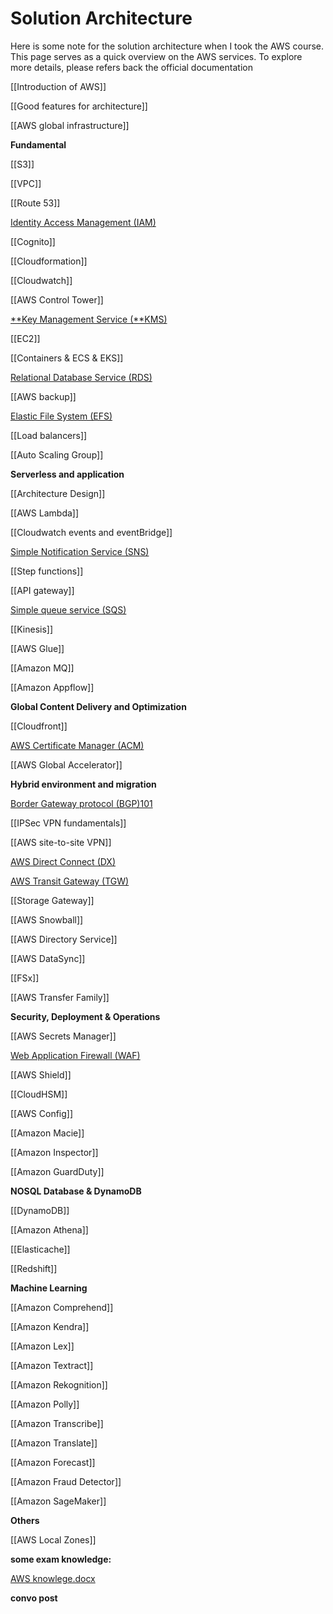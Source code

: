 # Solution Architecture

Here is some note for the solution architecture when I took the AWS course. This page serves as a quick overview on the AWS services. To explore more details, please refers back the official documentation

[[Introduction of AWS]]

[[Good features for architecture]]

[[AWS global infrastructure]]

**Fundamental**

[[S3]]

[[VPC]]

[[Route 53]]

[Identity Access Management (IAM)](Solution%20Architecture%20c5d577a3b6ba446fac253568b51efd79/Identity%20Access%20Management%20(IAM)%2067545689bf024a28b9cce33e9b6b6002.md)

[[Cognito]]

[[Cloudformation]]

[[Cloudwatch]]

[[AWS Control Tower]]

[**Key Management Service (**KMS)](Solution%20Architecture%20c5d577a3b6ba446fac253568b51efd79/Key%20Management%20Service%20(KMS)%20533dc71a7a734e629f3dd27514a66d15.md)

[[EC2]]

[[Containers & ECS & EKS]]

[Relational Database Service (RDS)](Solution%20Architecture%20c5d577a3b6ba446fac253568b51efd79/Relational%20Database%20Service%20(RDS)%20bcd99d87a7714e5886c51c88978af5dd.md)

[[AWS backup]]

[Elastic File System (EFS) ](Solution%20Architecture%20c5d577a3b6ba446fac253568b51efd79/Elastic%20File%20System%20(EFS)%205d784c955e8b4d3c8f47dcd40fbfd49a.md)

[[Load balancers]]

[[Auto Scaling Group]]

**Serverless and application**

[[Architecture Design]]

[[AWS Lambda]]

[[Cloudwatch events and eventBridge]]

[Simple Notification Service (SNS)](Solution%20Architecture%20c5d577a3b6ba446fac253568b51efd79/Simple%20Notification%20Service%20(SNS)%20ffeb4f28b96d423d80e15eb25f7b828f.md)

[[Step functions]]

[[API gateway]]

[Simple queue service (SQS)](Solution%20Architecture%20c5d577a3b6ba446fac253568b51efd79/Simple%20queue%20service%20(SQS)%20cf2446933fdc416886d67fa963b712f5.md)

[[Kinesis]]

[[AWS Glue]]

[[Amazon MQ]]

[[Amazon Appflow]]

**Global Content Delivery and Optimization**

[[Cloudfront]]

[AWS Certificate Manager (ACM)](Solution%20Architecture%20c5d577a3b6ba446fac253568b51efd79/AWS%20Certificate%20Manager%20(ACM)%20d0a3994f93fe41c58da9e9091c0bb9de.md)

[[AWS Global Accelerator]]

**Hybrid environment and migration**

[Border Gateway protocol (BGP)101](Solution%20Architecture%20c5d577a3b6ba446fac253568b51efd79/Border%20Gateway%20protocol%20(BGP)101%2044720ad38c2e48fe8a44ac46c6bd406a.md)

[[IPSec VPN fundamentals]]

[[AWS site-to-site VPN]]

[AWS Direct Connect (DX)](Solution%20Architecture%20c5d577a3b6ba446fac253568b51efd79/AWS%20Direct%20Connect%20(DX)%20c5aaf52bf51e4eeb90de215e19c23904.md)

[AWS Transit Gateway (TGW)](Solution%20Architecture%20c5d577a3b6ba446fac253568b51efd79/AWS%20Transit%20Gateway%20(TGW)%20da7e2000eb094af7b9eeadf3b18c1dde.md)

[[Storage Gateway]]

[[AWS Snowball]]

[[AWS Directory Service]]

[[AWS DataSync]]

[[FSx]]

[[AWS Transfer Family]]

**Security, Deployment & Operations**

[[AWS Secrets Manager]]

[Web Application Firewall (WAF)](Solution%20Architecture%20c5d577a3b6ba446fac253568b51efd79/Web%20Application%20Firewall%20(WAF)%208fd2e450dbe24d94831008c561202152.md)

[[AWS Shield]]

[[CloudHSM]]

[[AWS Config]]

[[Amazon Macie]]

[[Amazon Inspector]]

[[Amazon GuardDuty]]

**NOSQL Database & DynamoDB**

[[DynamoDB]]

[[Amazon Athena]]

[[Elasticache]]

[[Redshift]]

**Machine Learning**

[[Amazon Comprehend]]

[[Amazon Kendra]]

[[Amazon Lex]]

[[Amazon Textract]]

[[Amazon Rekognition]]

[[Amazon Polly]]

[[Amazon Transcribe]]

[[Amazon Translate]]

[[Amazon Forecast]]

[[Amazon Fraud Detector]]

[[Amazon SageMaker]]

**Others**

[[AWS Local Zones]]

**some exam knowledge:**

[AWS knowlege.docx](Solution%20Architecture%20c5d577a3b6ba446fac253568b51efd79/AWS_knowlege.docx)

**convo post**
